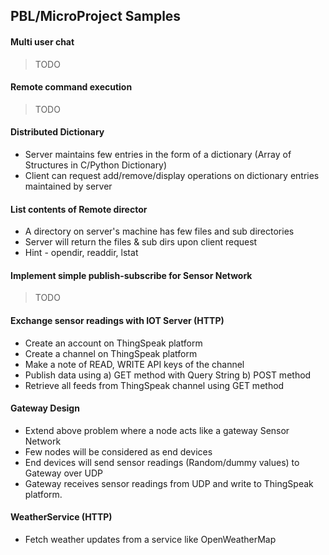 ## PBL/MicroProject Samples

#### Multi user chat
> TODO

#### Remote command execution
> TODO


#### Distributed Dictionary
* Server maintains few entries in the form of a dictionary (Array of Structures in C/Python Dictionary)
* Client can request add/remove/display operations on dictionary entries maintained by server

#### List contents of Remote director
* A directory on server's machine has few files and sub directories
* Server will return the files & sub dirs upon client request
* Hint - opendir, readdir, lstat

#### Implement simple publish-subscribe for Sensor Network
> TODO

#### Exchange sensor readings with IOT Server (HTTP)
* Create an account on ThingSpeak platform
* Create a channel on ThingSpeak platform
* Make a note of READ, WRITE API keys of the channel
* Publish data using a) GET method with Query String b) POST method
* Retrieve all feeds from ThingSpeak channel using GET method

#### Gateway Design
* Extend above problem where a node acts like a gateway Sensor Network
* Few nodes will be considered as end devices
* End devices will send sensor readings (Random/dummy values) to Gateway over UDP
* Gateway receives sensor readings from UDP and write to ThingSpeak platform.

#### WeatherService (HTTP)
* Fetch weather updates from a service like OpenWeatherMap

